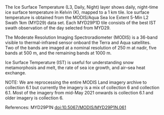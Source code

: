 The Ice Surface Temperature (L3, Daily, Night) layer shows daily, night-time ice surface temperature in Kelvin (K), mapped to a 1 km tile. Ice surface temperature is obtained from the MODIS/Aqua Sea Ice Extent 5-Min L2 Swath 1km (MYD29) data set. Each MYD29P1D tile consists of the best IST swath observation of the day selected from MYD29.

The Moderate Resolution Imaging Spectroradiometer (MODIS) is a 36-band visible to thermal-infrared sensor onboard the Terra and Aqua satellites. Two of the bands are imaged at a nominal resolution of 250 m at nadir, five bands at 500 m, and the remaining bands at 1000 m.

Ice Surface Temperature (IST) is useful for understanding snow metamorphosis and melt, the rate of sea ice growth, and air–sea heat exchange.

NOTE: We are reprocessing the entire MODIS Land imagery archive to collection 6.1 but currently the imagery is a mix of collection 6 and collection 6.1. Most of the imagery from mid-May 2021 onwards is collection 6.1 and older imagery is collection 6.

References: MYD29P1N [doi:10.5067/MODIS/MYD29P1N.061](https://doi.org/10.5067/MODIS/MYD29P1N.061)
